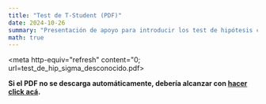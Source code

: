 ```yaml
---
title: "Test de T-Student (PDF)"
date: 2024-10-26
summary: "Presentación de apoyo para introducir los test de hipótesis cuando se tienen pocos datos"
math: true
---
```


<meta http-equiv="refresh" content="0; url=test_de_hip_sigma_desconocido.pdf>

**Si el PDF no se descarga automáticamente, debería alcanzar con [hacer click acá](test_de_hip_sigma_desconocido.pdf).**

